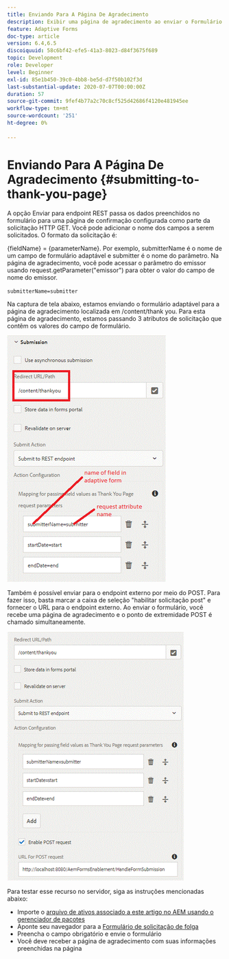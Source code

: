 ```yaml
---
title: Enviando Para A Página De Agradecimento
description: Exibir uma página de agradecimento ao enviar o Formulário adaptável
feature: Adaptive Forms
doc-type: article
version: 6.4,6.5
discoiquuid: 58c6bf42-efe5-41a3-8023-d84f3675f689
topic: Development
role: Developer
level: Beginner
exl-id: 85e1b450-39c0-4bb8-be5d-d7f50b102f3d
last-substantial-update: 2020-07-07T00:00:00Z
duration: 57
source-git-commit: 9fef4b77a2c70c8cf525d42686f4120e481945ee
workflow-type: tm+mt
source-wordcount: '251'
ht-degree: 0%

---
```


# Enviando Para A Página De Agradecimento {#submitting-to-thank-you-page}

A opção Enviar para endpoint REST passa os dados preenchidos no formulário para uma página de confirmação configurada como parte da solicitação HTTP GET. Você pode adicionar o nome dos campos a serem solicitados. O formato da solicitação é:

\{fieldName\} = \{parameterName\}. Por exemplo, submitterName é o nome de um campo de formulário adaptável e submitter é o nome do parâmetro. Na página de agradecimento, você pode acessar o parâmetro do emissor usando request.getParameter(&quot;emissor&quot;) para obter o valor do campo de nome do emissor.

`submitterName=submitter`

Na captura de tela abaixo, estamos enviando o formulário adaptável para a página de agradecimento localizada em /content/thank you. Para esta página de agradecimento, estamos passando 3 atributos de solicitação que contêm os valores do campo de formulário.

![Página de agradecimento](assets/thankyoupage.gif)

Também é possível enviar para o endpoint externo por meio do POST. Para fazer isso, basta marcar a caixa de seleção &quot;habilitar solicitação post&quot; e fornecer o URL para o endpoint externo. Ao enviar o formulário, você recebe uma página de agradecimento e o ponto de extremidade POST é chamado simultaneamente.

![Configuração de captura](assets/capture.gif)

Para testar esse recurso no servidor, siga as instruções mencionadas abaixo:

* Importe o [arquivo de ativos associado a este artigo no AEM usando o gerenciador de pacotes](assets/submittingtorestendpoint.zip)
* Aponte seu navegador para a [Formulário de solicitação de folga](http://localhost:4502/content/dam/formsanddocuments/helpx/timeoffrequestform/jcr:content?wcmmode=disabled)
* Preencha o campo obrigatório e envie o formulário
* Você deve receber a página de agradecimento com suas informações preenchidas na página
